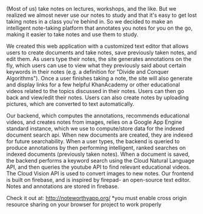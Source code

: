 (Most of us) take notes on lectures, workshops, and the like. But we realized we almost never use our notes to study and that it's easy to get lost taking notes in a class you're behind in. So we decided to make an intelligent note-taking platform that annotates you notes for you on the go, making it easier to take notes and use them to study.

We created this web application with a customized text editor that allows users to create documents and take notes, save previously taken notes, and edit them. As users type their notes, the site generates annotations on the fly, which users can use to view what they previously said about certain keywords in their notes (e.g. a definition for "Divide and Conquer Algorithms"). Once a user finishes taking a note, the site will also generate and display links for a few helpful KhanAcademy or other educational videos related to the topics discussed in their notes. Users can then go back and view/edit their notes. Users can also create notes by uploading pictures, which are converted to text automatically.

Our backend, which computes the annotations, recommends educational videos, and creates notes from images, relies on a Google App Engine standard instance, which we use to compute/store data for the indexed document search api. When new documents are created, they are indexed for future searchability. When a user types, the backend is queried to produce annotations by then performing intelligent, ranked searches on indexed documents (previously taken notes). When a document is saved, the backend performs a keyword search using the Cloud Natural Language API, and then queries the youtube API to find relevant educational videos. The Cloud Vision API is used to convert images to new notes. Our frontend is built on firebase, and is inspired by firepad- an open-source text editor. Notes and annotations are stored in firebase.

Check it out at: http://noteworthyapp.org/ *you must enable cross origin resource sharing on your browser for project to work properly




